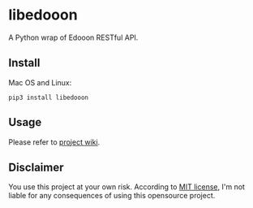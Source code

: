 # libedooon
A Python wrap of Edooon RESTful API.

## Install

Mac OS and Linux:
```
pip3 install libedooon 
```

## Usage

Please refer to [project wiki](https://github.com/yangl1996/libedooon/wiki).

## Disclaimer

You use this project at your own risk. According to [MIT license](https://github.com/yangl1996/libedooon/blob/master/LICENSE#L17L21), I'm not liable for any consequences of using this opensource project.

